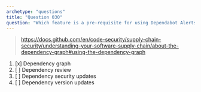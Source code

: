 ```yaml
---
archetype: "questions"
title: "Question 030"
question: "Which feature is a pre-requisite for using Dependabot Alerts on a repository?"
---
```



> https://docs.github.com/en/code-security/supply-chain-security/understanding-your-software-supply-chain/about-the-dependency-graph#using-the-dependency-graph
1. [x] Dependency graph
1. [ ] Dependency review
1. [ ] Dependency security updates
1. [ ] Dependency version updates
